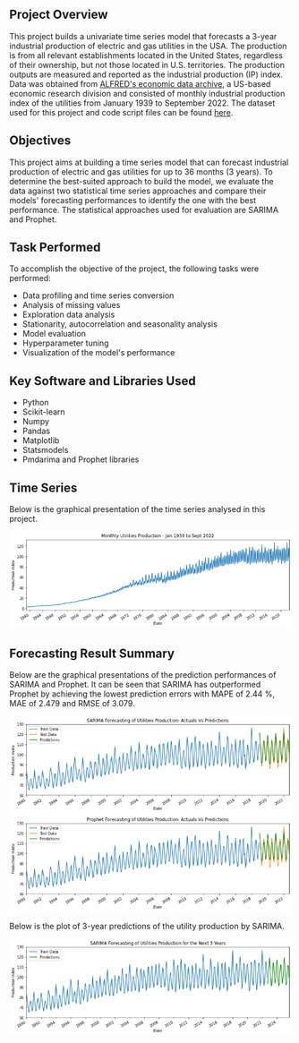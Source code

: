 ## Project Overview
This project builds a univariate time series model that forecasts a 3-year industrial production of electric and gas utilities in the USA. The production is from all relevant establishments located in the United States, regardless of their ownership, but not those located in U.S. territories. The production outputs are measured and reported as the industrial production (IP) index. Data was obtained from [ALFRED's economic data archive](https://fred.stlouisfed.org/series/IPG2211A2N), a US-based economic research division and consisted of monthly industrial production index of the utilities from January 1939 to September 2022. The dataset used for this project and code script files can be found [here](https://github.com/Popseli/Forecasting-Industrial-Production-of-Electric-and-Gas-Utilities).
## Objectives
This project aims at building a time series model that can forecast industrial production of electric and gas utilities for up to 36 months (3 years). To determine the best-suited approach to build the model, we evaluate the data against two statistical time series approaches and compare their models' forecasting performances to identify the one with the best performance. The statistical approaches used for evaluation are SARIMA and Prophet.
## Task Performed
To accomplish the objective of the project, the following tasks were performed:
- Data profiling and time series conversion
- Analysis of missing values
- Exploration data analysis
- Stationarity, autocorrelation and seasonality analysis
- Model evaluation
- Hyperparameter tuning
- Visualization of the model's performance
## Key Software and Libraries Used
* Python
* Scikit-learn
* Numpy
* Pandas
* Matplotlib
* Statsmodels
* Pmdarima and Prophet libraries

## Time Series
Below is the graphical presentation of the time series analysed in this project.

![Original data presentation](https://github.com/Popseli/Forecasting-Industrial-Production-of-Electric-and-Gas-Utilities/blob/main/Images/Time%20Series.png)

## Forecasting Result Summary
Below are the graphical presentations of the prediction performances of SARIMA and Prophet. It can be seen that SARIMA has outperformed Prophet by achieving the lowest prediction errors with MAPE of 2.44 %, MAE of 2.479 and RMSE of 3.079.

![Visual of SARIMA forecasting performance](https://github.com/Popseli/Forecasting-Industrial-Production-of-Electric-and-Gas-Utilities/blob/main/Images/SARIMA%20performance.png)  
![Visual of Prophet forecasting performance](https://github.com/Popseli/Forecasting-Industrial-Production-of-Electric-and-Gas-Utilities/blob/main/Images/Prophet%20performance.png)

Below is the plot of 3-year predictions of the utility production by SARIMA.

![SARIMA forecasting of 3 year production of utilities](https://github.com/Popseli/Forecasting-Industrial-Production-of-Electric-and-Gas-Utilities/blob/main/Images/SARIMA%203%20year%20prediction.png)


